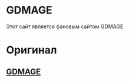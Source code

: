 # GDMAGE
Этот сайт является фановым сайтом GDMAGE
# Оригинал
## <a href="gdmage.ru/index.html">GDMAGE</a>
